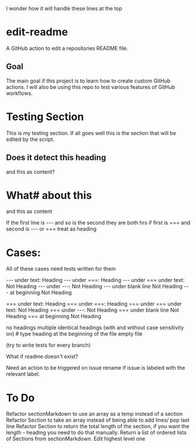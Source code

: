 ---
---
I wonder how it will
handle these lines at the top
# edit-readme
A GitHub action to edit a repositories README file.
## Goal
The main goal if this project is to learn how to create custom GitHub actions. I will also be using this repo to test various features of GitHub workflows.

# Testing Section
This is my testing section. If all goes well this is the section that will be edited by the script.

Does it detect this heading
----------------
and this as content?

What# about this
======
and this as content


If the first line is --- and so is the second they are both hrs
if first is === and second is --- or === treat as heading

# Cases:
All of these cases need tests written for them

--- under text:				Heading
--- under ===:				Heading
--- under === under text:	Not Heading
--- under ---:				Not Heading
--- under blank line		Not Heading
--- at beginning			Not Heading


=== under text:				Heading
=== under ===:				Heading
=== under === under text:	Not Heading
=== under ---:				Not Heading
=== under blank line		Not Heading
=== at beginning			Not Heading

no headings
multiple identical headings (with and without case sensitivity on)
\# type heading at the beginning of the file
empty file

(try to write tests for every branch)

What if readme doesn't exist?

Need an action to be triggered on issue rename if issue is labeled with the relevant label.

# To Do
Refactor sectionMarkdown to use an array as a temp instead of a section
Refactor Section to take an array instead of being able to add lines/ pop last line
Refactor Section to return the total length of the section, if you want the length - heading you need to do that manually.
Return a list of ordered lists of Sections from sectionMarkdown. Edit highest level one